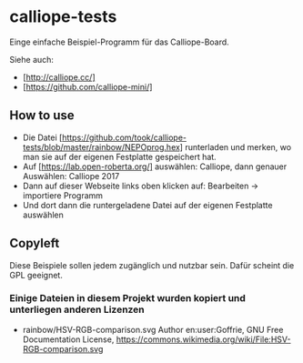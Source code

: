 # calliope-tests
Einge einfache Beispiel-Programm für das Calliope-Board.


Siehe auch:
* [http://calliope.cc/]
* [https://github.com/calliope-mini/]

## How to use

* Die Datei [https://github.com/took/calliope-tests/blob/master/rainbow/NEPOprog.hex] runterladen und merken, wo man sie auf der eigenen Festplatte gespeichert hat. 
* Auf [https://lab.open-roberta.org/] auswählen: Calliope, dann genauer Auswählen: Calliope 2017
* Dann auf dieser Webseite links oben klicken auf: Bearbeiten -> importiere Programm
* Und dort dann die runtergeladene Datei auf der eigenen Festplatte auswählen

## Copyleft

Diese Beispiele sollen jedem zugänglich und nutzbar sein. Dafür scheint die GPL geeignet.

### Einige Dateien in diesem Projekt wurden kopiert und unterliegen anderen Lizenzen

* rainbow/HSV-RGB-comparison.svg Author en:user:Goffrie, GNU Free Documentation License, https://commons.wikimedia.org/wiki/File:HSV-RGB-comparison.svg
